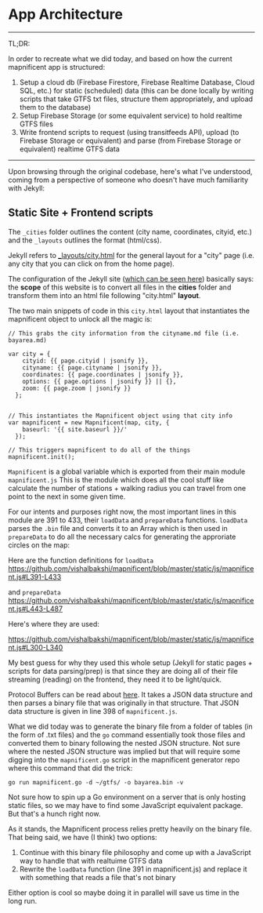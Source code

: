 # App Architecture

-----
TL;DR: 

In order to recreate what we did today, and based on how the current mapnificent app is structured:

1. Setup a cloud db (Firebase Firestore, Firebase Realtime Database, Cloud SQL, etc.) for static (scheduled) data (this can be done locally by writing scripts that take GTFS txt files, structure them appropriately, and upload them to the database)
2. Setup Firebase Storage (or some equivalent service) to hold realtime GTFS files
3. Write frontend scripts to request (using transitfeeds API), upload (to Firebase Storage or equivalent) and parse (from Firebase Storage or equivalent) realtime GTFS data
-----

Upon browsing through the original codebase, here's what I've understood, coming from a perspective of someone who doesn't have much familiarity with Jekyll:

## Static Site + Frontend scripts
The ```_cities``` folder outlines the content (city name, coordinates, cityid, etc.) and the ```_layouts``` outlines the format (html/css).

Jekyll refers to <a href="https://github.com/vishalbakshi/mapnificent/blob/master/_layouts/city.html">_layouts/city.html</a> for the general layout for a "city" page (i.e. any city that you can click on from the home page).

The configuration of the Jekyll site (<a href="https://github.com/vishalbakshi/mapnificent/blob/master/_config.yml#L5-L10" >which can be seen here</a>) basically says: the **scope** of this website is to convert all files in the **cities** folder and transform them into an html file following "city.html" **layout**.

The two main snippets of code in this ```city.html``` layout that instantiates the mapnificent object to unlock all the magic is:

```
// This grabs the city information from the cityname.md file (i.e. bayarea.md)

var city = {
    cityid: {{ page.cityid | jsonify }},
    cityname: {{ page.cityname | jsonify }},
    coordinates: {{ page.coordinates | jsonify }},
    options: {{ page.options | jsonify }} || {},
    zoom: {{ page.zoom | jsonify }}
  };


// This instantiates the Mapnificent object using that city info
var mapnificent = new Mapnificent(map, city, {
    baseurl: '{{ site.baseurl }}/'
  });
  
// This triggers mapnificent to do all of the things
mapnificent.init();
```

```Mapnificent``` is a global variable which is exported from their main module ```mapnificent.js``` This is the module which does all the cool stuff like calculate the number of stations + walking radius you can travel from one point to the next in some given time.

For our intents and purposes right now, the most important lines in this module are 391 to 433, their ```loadData``` and ```prepareData``` functions. ```loadData``` parses the ```.bin``` file and converts it to an Array which is then used in ```prepareData``` to do all the necessary calcs for generating the approriate circles on the map:

Here are the function definitions for ```loadData```
https://github.com/vishalbakshi/mapnificent/blob/master/static/js/mapnificent.js#L391-L433

and ```prepareData```
https://github.com/vishalbakshi/mapnificent/blob/master/static/js/mapnificent.js#L443-L487

Here's where they are used:

https://github.com/vishalbakshi/mapnificent/blob/master/static/js/mapnificent.js#L300-L340

My best guess for why they used this whole setup (Jekyll for static pages + scripts for data parsing/prep) is that since they are doing all of their file streaming (reading) on the frontend, they need it to be light/quick.

Protocol Buffers can be read about <a href="https://developers.google.com/protocol-buffers/">here</a>. It takes a JSON data structure and then parses a binary file that was originally in that structure. That JSON data structure is given in line 398 of ```mapnificent.js```.

What we did today was to generate the binary file from a folder of tables (in the form of .txt files) and the ```go``` command essentially took those files and converted them to binary following the nested JSON structure. Not sure where the nested JSON structure was implied but that will require some digging into the ```mapnificent.go``` script in the mapnificent generator repo where this command that did the trick:

```go run mapnificent.go -d ~/gtfs/ -o bayarea.bin -v```

Not sure how to spin up a Go environment on a server that is only hosting static files, so we may have to find some JavaScript equivalent package. But that's a hunch right now.

As it stands, the Mapnificent process relies pretty heavily on the binary file. That being said, we have (I think) two options:

1. Continue with this binary file philosophy and come up with a JavaScript way to handle that with realtuime GTFS data
2. Rewrite the ```loadData``` function (line 391 in mapnificent.js) and replace it with something that reads a file that's not binary

Either option is cool so maybe doing it in parallel will save us time in the long run.




